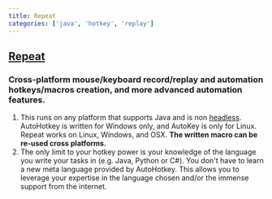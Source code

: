 ```yaml
---
title: Repeat
categories: ['java', 'hotkey', 'replay']
---
```

## [Repeat](https://github.com/repeats/Repeat)

### Cross-platform mouse/keyboard record/replay and automation hotkeys/macros creation, and more advanced automation features.

1. This runs on any platform that supports Java and is non [headless](https://en.wikipedia.org/wiki/Headless_software). AutoHotkey is written for Windows only, and AutoKey is only for Linux. Repeat works on Linux, Windows, and OSX. **The written macro can be re-used cross platforms.**
2. The only limit to your hotkey power is your knowledge of the language you write your tasks in (e.g. Java, Python or C#). You don't have to learn a new meta language provided by AutoHotkey. This allows you to leverage your expertise in the language chosen and/or the immense support from the internet.
